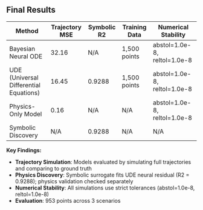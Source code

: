 ## Final Results

| Method | Trajectory MSE | Symbolic R2 | Training Data | Numerical Stability |
|--------|----------------|-------------|---------------|-------------------|
| Bayesian Neural ODE | 32.16 | N/A | 1,500 points | abstol=1.0e-8, reltol=1.0e-8 |
| UDE (Universal Differential Equations) | 16.45 | 0.9288 | 1,500 points | abstol=1.0e-8, reltol=1.0e-8 |
| Physics-Only Model | 0.16 | N/A | N/A | abstol=1.0e-8, reltol=1.0e-8 |
| Symbolic Discovery | N/A | 0.9288 | N/A | N/A |

**Key Findings:**
- **Trajectory Simulation**: Models evaluated by simulating full trajectories and comparing to ground truth
- **Physics Discovery**: Symbolic surrogate fits UDE neural residual (R2 = 0.9288); physics validation checked separately
- **Numerical Stability**: All simulations use strict tolerances (abstol=1.0e-8, reltol=1.0e-8)
- **Evaluation**: 953 points across 3 scenarios
